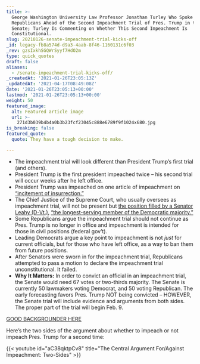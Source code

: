 ```yaml
---
title: >-
  George Washington University Law Professor Jonathan Turley Who Spoke to
  Republicans Ahead of the Second Impeachment Trial of Pres. Trump in the
  Senate; Turley Is Commenting on Whether This Second Impeachment Is
  Constitutional.
slug: 20210126-senate-impeachment-trial-kicks-off
_id: legacy-fb8a574d-d9a3-4aab-8f46-1160131c6f03
_rev: gzsIxkhSGQWrSyyf7HdO2m
type: quick_quotes
draft: false
aliases:
  - /senate-impeachment-trial-kicks-off/
_createdAt: '2021-01-26T23:05:13Z'
_updatedAt: '2021-04-17T08:49:08Z'
date: '2021-01-26T23:05:13+00:00'
lastmod: '2021-01-26T23:05:13+00:00'
weight: 50
featured_image:
  alt: Featured article image
  url: >-
    271d3b039b4b4a0b3b23fcf23045c888e6789f9f1024x680.jpg
is_breaking: false
featured_quote:
  quote: They have a tough decision to make.

---
```

* The impeachment trial will look different than President Trump’s first trial (and others).
* President Trump is the first president impeached twice – his second trial will occur weeks after he left office.
* President Trump was impeached on one article of impeachment on [“incitement of insurrection.”](https://www.npr.org/sections/trump-impeachment-effort-live-updates/2021/01/11/955631105/impeachment-resolution-cites-trumps-incitement-of-capitol-insurrection)
* The Chief Justice of the Supreme Court, who usually oversees as impeachment trial, will not be present but [the position filled by a Senator Leahy (D-Vt.)](https://www.reuters.com/article/us-usa-trump-impeachment-leahy-idUSKBN29U2BV), [“the longest-serving member of the Democratic majority.”](https://www.usatoday.com/story/news/2021/01/26/donald-trump-impeachment-trial-begin-senate-mulls-witnesses/6660660002/)
* Some Republicans argue the impeachment trial should not continue as Pres. Trump is no longer in office and impeachment is intended for those in civil positions (federal gov’t).
* Leading Democrats argue a key point to impeachment is not *just* for current officials, but for those who have left office, as a way to ban them from future positions.
* After Senators were sworn in for the impeachment trial, Republicans attempted to pass a motion to declare the impeachment trial unconstitutional. It failed.
* **Why It Matters:** In order to convict an official in an impeachment trial, the Senate would need 67 votes or two-thirds majority. The Senate is currently 50 lawmakers voting Democrat, and 50 voting Republican. The early forecasting favors Pres. Trump NOT being convicted – HOWEVER, the Senate trial will include evidence and arguments from both sides. The proper part of the trial will begin Feb. 9.

[GOOD BACKGROUNDER HERE](https://www.usatoday.com/story/news/2021/01/26/donald-trump-impeachment-trial-begin-senate-mulls-witnesses/6660660002/)

Here’s the two sides of the argument about whether to impeach or not impeach Pres. Trump for a second time:

{{< youtube id="aC38qktpCv8" title="The Central Argument For/Against Impeachment: Two-Sides" >}}